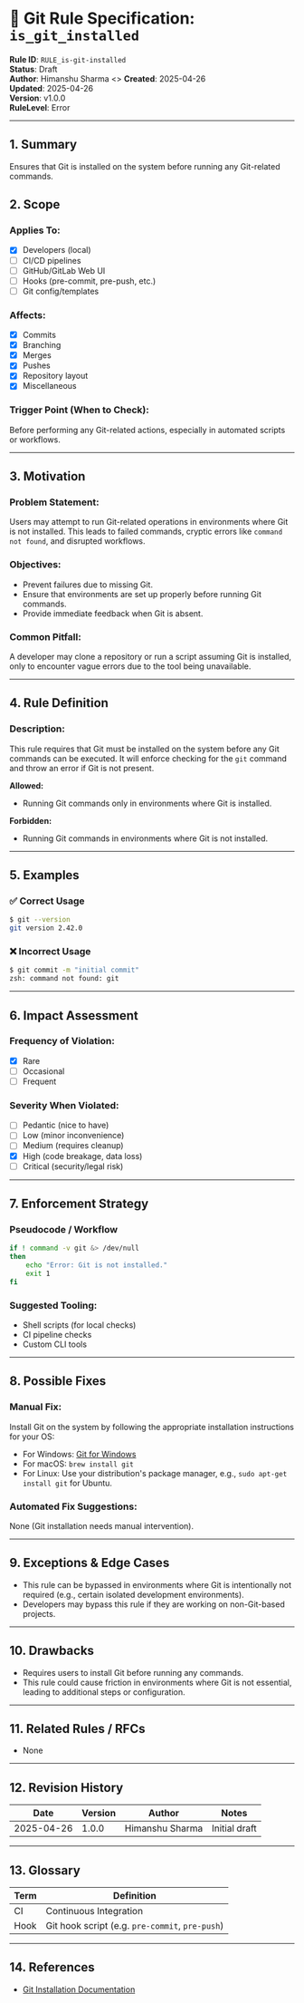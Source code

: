 # 📘 Git Rule Specification: `is_git_installed`

**Rule ID**: `RULE_is-git-installed`  
**Status**: Draft  
**Author**: Himanshu Sharma <>
**Created**: 2025-04-26  
**Updated**: 2025-04-26  
**Version**: v1.0.0  
**RuleLevel**: Error

---

## 1. Summary

Ensures that Git is installed on the system before running any Git-related commands.

## 2. Scope

### Applies To:
- [x] Developers (local)
- [ ] CI/CD pipelines
- [ ] GitHub/GitLab Web UI
- [ ] Hooks (pre-commit, pre-push, etc.)
- [ ] Git config/templates

### Affects:
- [x] Commits  
- [x] Branching  
- [x] Merges  
- [x] Pushes  
- [x] Repository layout
- [x] Miscellaneous

### Trigger Point (When to Check):
Before performing any Git-related actions, especially in automated scripts or workflows.

---

## 3. Motivation

### Problem Statement:
Users may attempt to run Git-related operations in environments where Git is not installed. This leads to failed commands, cryptic errors like `command not found`, and disrupted workflows.

### Objectives:
- Prevent failures due to missing Git.
- Ensure that environments are set up properly before running Git commands.
- Provide immediate feedback when Git is absent.

### Common Pitfall:
A developer may clone a repository or run a script assuming Git is installed, only to encounter vague errors due to the tool being unavailable.

---

## 4. Rule Definition

### Description:
This rule requires that Git must be installed on the system before any Git commands can be executed. It will enforce checking for the `git` command and throw an error if Git is not present.

**Allowed:**  
- Running Git commands only in environments where Git is installed.

**Forbidden:**  
- Running Git commands in environments where Git is not installed.

---

## 5. Examples

### ✅ Correct Usage
```bash
$ git --version
git version 2.42.0
```

### ❌ Incorrect Usage
```bash
$ git commit -m "initial commit"
zsh: command not found: git
```

---

## 6. Impact Assessment

### Frequency of Violation:
- [x] Rare  
- [ ] Occasional  
- [ ] Frequent  

### Severity When Violated:
- [ ] Pedantic (nice to have)  
- [ ] Low (minor inconvenience)  
- [ ] Medium (requires cleanup)  
- [x] High (code breakage, data loss)  
- [ ] Critical (security/legal risk)

---

## 7. Enforcement Strategy

### Pseudocode / Workflow
```bash
if ! command -v git &> /dev/null
then
    echo "Error: Git is not installed."
    exit 1
fi
```

### Suggested Tooling:
- Shell scripts (for local checks)
- CI pipeline checks
- Custom CLI tools

---

## 8. Possible Fixes

### Manual Fix:
Install Git on the system by following the appropriate installation instructions for your OS:
- For Windows: [Git for Windows](https://git-scm.com/download/win)
- For macOS: `brew install git`
- For Linux: Use your distribution's package manager, e.g., `sudo apt-get install git` for Ubuntu.

### Automated Fix Suggestions:
None (Git installation needs manual intervention).

---

## 9. Exceptions & Edge Cases

- This rule can be bypassed in environments where Git is intentionally not required (e.g., certain isolated development environments).
- Developers may bypass this rule if they are working on non-Git-based projects.

---

## 10. Drawbacks

- Requires users to install Git before running any commands.
- This rule could cause friction in environments where Git is not essential, leading to additional steps or configuration.

---

## 11. Related Rules / RFCs

- None

---

## 12. Revision History

| Date       | Version | Author        | Notes                         |
|------------|---------|---------------|-------------------------------|
| 2025-04-26 | 1.0.0   | Himanshu Sharma | Initial draft                 |

---

## 13. Glossary

| Term | Definition |
|------|------------|
| CI   | Continuous Integration |
| Hook | Git hook script (e.g. `pre-commit`, `pre-push`) |

---

## 14. References

- [Git Installation Documentation](https://git-scm.com/book/en/v2/Getting-Started-Installing-Git)
